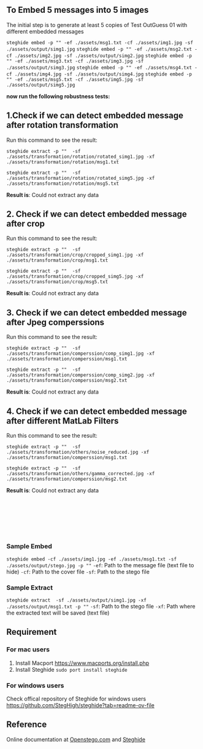 ## To Embed 5 messages into 5 images
The initial step is to generate at least 5 copies of Test OutGuess 01 with different embedded messages

`steghide embed -p "" -ef ./assets/msg1.txt -cf ./assets/img1.jpg -sf ./assets/output/simg1.jpg`
`steghide embed -p "" -ef ./assets/msg2.txt -cf ./assets/img2.jpg -sf ./assets/output/simg2.jpg`
`steghide embed -p "" -ef ./assets/msg3.txt -cf ./assets/img3.jpg -sf ./assets/output/simg3.jpg`
`steghide embed -p "" -ef ./assets/msg4.txt -cf ./assets/img4.jpg -sf ./assets/output/simg4.jpg`
`steghide embed -p "" -ef ./assets/msg5.txt -cf ./assets/img5.jpg -sf ./assets/output/simg5.jpg`

**now run the following robustness tests:**

## 1.Check if we can detect embedded message after rotation transformation
Run this command to see the result:

`steghide extract -p ""  -sf ./assets/transformation/rotation/rotated_simg1.jpg -xf ./assets/transformation/rotation/msg1.txt` 

`steghide extract -p ""  -sf ./assets/transformation/rotation/rotated_simg5.jpg -xf ./assets/transformation/rotation/msg5.txt`

**Result is**: Could not extract any data


## 2. Check if we can detect embedded message after crop
Run this command to see the result:

`steghide extract -p ""  -sf ./assets/transformation/crop/cropped_simg1.jpg -xf ./assets/transformation/crop/msg1.txt` 

`steghide extract -p ""  -sf ./assets/transformation/crop/cropped_simg5.jpg -xf ./assets/transformation/crop/msg5.txt`

**Result is**: Could not extract any data

## 3. Check if we can detect embedded message after Jpeg comperssions
Run this command to see the result:

`steghide extract -p ""  -sf ./assets/transformation/comperssion/comp_simg1.jpg -xf ./assets/transformation/comperssion/msg1.txt` 

`steghide extract -p ""  -sf ./assets/transformation/comperssion/comp_simg2.jpg -xf ./assets/transformation/comperssion/msg2.txt`

**Result is**: Could not extract any data



## 4. Check if we can detect embedded message after different MatLab Filters
Run this command to see the result:

`steghide extract -p ""  -sf ./assets/transformation/others/noise_reduced.jpg -xf ./assets/transformation/comperssion/msg1.txt`

`steghide extract -p ""  -sf ./assets/transformation/others/gamma_corrected.jpg -xf ./assets/transformation/comperssion/msg2.txt`

**Result is**: Could not extract any data

<br><br><br>
---
### Sample Embed 

`steghide embed -cf ./assets/img1.jpg -ef ./assets/msg1.txt -sf ./assets/output/stego.jpg -p ""`
`-ef`: Path to the message file (text file to hide)
`-cf`: Path to the cover file
`-sf`: Path to the stego file

### Sample Extract 
`steghide extract  -sf ./assets/output/simg1.jpg -xf ./assets/output/msg1.txt -p ""`
`-sf`: Path to the stego file
`-xf`: Path where the extracted text will be saved (text file)

## Requirement
### For mac users
1. Install Macport <a href="https://www.macports.org/install.php">https://www.macports.org/install.php</a>
2. Install Steghide `sudo port install steghide`
### For windows users
Check offical repository of Steghide for windows users <a href="https://github.com/StegHigh/steghide?tab=readme-ov-file">https://github.com/StegHigh/steghide?tab=readme-ov-file</a>

## Reference 
Online documentation at  [Openstego.com](https://www.openstego.com/cmdline.html) and [Steghide](https://www.kali.org/tools/steghide/)

